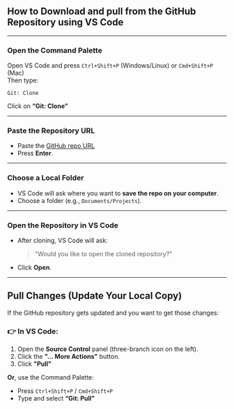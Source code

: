 ## How to Download and pull from the GitHub Repository using VS Code

---

### Open the Command Palette
Open VS Code and press `Ctrl+Shift+P` (Windows/Linux) or `Cmd+Shift+P` (Mac)  
Then type:

```
Git: Clone
```

Click on **“Git: Clone”**

---

### Paste the Repository URL
- Paste the [GitHub repo URL](https://github.com/ericjiangxiao/2026-base.git)
- Press **Enter**.

---

### Choose a Local Folder
- VS Code will ask where you want to **save the repo on your computer**.
- Choose a folder (e.g., `Documents/Projects`).

---

### Open the Repository in VS Code
- After cloning, VS Code will ask:
  > "Would you like to open the cloned repository?"
- Click **Open**.

---

## Pull Changes (Update Your Local Copy)

If the GitHub repository gets updated and you want to get those changes:

### 👉 In VS Code:
1. Open the **Source Control** panel (three-branch icon on the left).
2. Click the **"… More Actions"** button.
3. Click **"Pull"**

**Or**, use the Command Palette:
- Press `Ctrl+Shift+P` / `Cmd+Shift+P`
- Type and select **“Git: Pull”**

